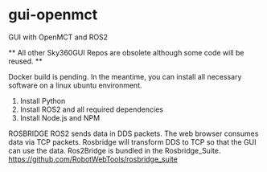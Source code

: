 # gui-openmct
GUI with OpenMCT and ROS2

** All other Sky360GUI Repos are obsolete although some code will be reused. **

Docker build is pending. In the meantime, you can install all necessary software on a linux ubuntu environment.

1. Install Python
2. Install ROS2 and all required dependencies
3. Install Node.js and NPM


ROSBRIDGE
ROS2 sends data in DDS packets. The web browser consumes data via TCP packets. 
Rosbridge will transform DDS to TCP so that the GUI can use the data.
Ros2Bridge is bundled in the Rosbridge_Suite. https://github.com/RobotWebTools/rosbridge_suite

